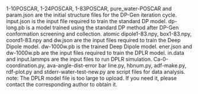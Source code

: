 1-10POSCAR, 1-24POSCAR, 1-83POSCAR, pure_water-POSCAR and param.json are the initial structure files for the DP-Gen iteration cycle.
input.json is the input file required to train the standard DP model.
dp-long.pb is a model trained using the standard DP method after DP-Gen conformation screening and collection.
atomic dipole1-83.npy, box1-83.npy, coord1-83.npy and dw.json are the input files required to train the Deep Dipole model.
dw-1000w.pb is the trained Deep Dipole model.
ener.json and dw-1000w.pb are the input files required to train the DPLR model.
in.data and input.lammps are the input files to run DPLR simulation.
Ca-0-coordination.py, ava-angle-dist-error bar line.py, hbnum.py, adf-make.py, rdf-plot.py and stderr-water-test-new.py are script files for data analysis.
note: The DPLR model file is too large to upload. If you need it, please contact the corresponding author to obtain it.
